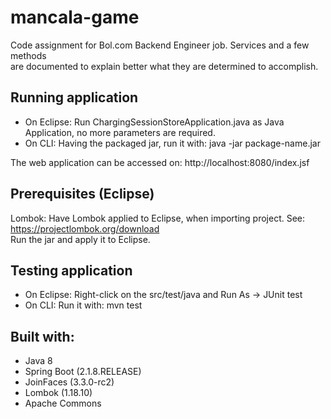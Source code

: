 mancala-game
=============

Code assignment for Bol.com Backend Engineer job. Services and a few methods   
are documented to explain better what they are determined to accomplish.  
  


Running application
---------------

- On Eclipse: Run ChargingSessionStoreApplication.java as Java Application, no more parameters are required.
- On CLI: Having the packaged jar, run it with: java -jar package-name.jar

The web application can be accessed on: http://localhost:8080/index.jsf



Prerequisites (Eclipse)
--------------- 

Lombok:
Have Lombok applied to Eclipse, when importing project. See: https://projectlombok.org/download  
Run the jar and apply it to Eclipse.  



Testing application
--------------- 
 
 - On Eclipse: Right-click on the src/test/java and Run As -> JUnit test  
 - On CLI: Run it with: mvn test  
 
 
 
Built with:
--------------- 

- Java 8
- Spring Boot (2.1.8.RELEASE)
- JoinFaces (3.3.0-rc2)
- Lombok (1.18.10)
- Apache Commons